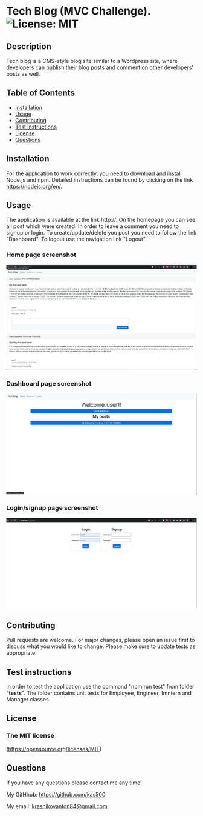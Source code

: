 # Tech Blog (MVC Challenge). ![License: MIT](https://img.shields.io/badge/License-MIT-yellow.svg)

## Description
  
Tech blog is a CMS-style blog site similar to a Wordpress site, where developers can publish their blog posts and comment on other developers’ posts as well.

## Table of Contents
- [Installation](#installation)
- [Usage](#usage)
- [Contributing](#contributing)
- [Test instructions](#test-instructions)
- [License](#tlicense)
- [Questions](#questions)

## Installation
For the application to work correctly, you need to download and install Node.js and npm.  Detailed instructions can be found by clicking on the link <https://nodejs.org/en/>.  

## Usage
  
The application is available at the link http://. On the homepage you can see all post which were created. In order to  leave a comment you need to  signup or login. To create/update/delete
you post you need to follow the link "Dashboard". To logout use the navigation link "Logout".

### Home page screenshot
<img src="./public/images/home_page.png" alt="home page" width=800px height=50%>


### Dashboard page screenshot
<img src="./public/images/dashboard_page.png" alt="dashboard page" width=800px height=50%>


### Login/signup page screenshot
<img src="./public/images/login_page.png" alt="login page" width=800px height=50%>

## Contributing

Pull requests are welcome. For major changes, please open an issue first to discuss what you would like to change. Please make sure to update tests as appropriate.

## Test instructions

in order to test the application use the command "npm run test" from folder "__tests__". The folder contains unit tests for Employee, Engineer, Imntern and Manager classes.

## License

### The MIT license
  (https://opensource.org/licenses/MIT)

## Questions

If you have any questions please contact me any time!

My GitHhub: <https://github.com/kas500>

My email: <krasnikovanton84@gmail.com>
